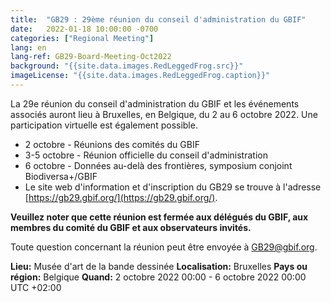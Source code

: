 ```yaml
---
title:  "GB29 : 29ème réunion du conseil d'administration du GBIF"
date:   2022-01-18 10:00:00 -0700
categories: ["Regional Meeting"]
lang: en
lang-ref: GB29-Board-Meeting-Oct2022
background: "{{site.data.images.RedLeggedFrog.src}}"
imageLicense: "{{site.data.images.RedLeggedFrog.caption}}"
---
```


La 29e réunion du conseil d'administration du GBIF et les événements associés auront lieu à Bruxelles, en Belgique, du 2 au 6 octobre 2022. Une participation virtuelle est également possible.

- 2 octobre - Réunions des comités du GBIF
- 3-5 octobre - Réunion officielle du conseil d'administration
- 6 octobre - Données au-delà des frontières, symposium conjoint Biodiversa+/GBIF
- Le site web d'information et d'inscription du GB29 se trouve à l'adresse [https://gb29.gbif.org/](https://gb29.gbif.org/).

**Veuillez noter que cette réunion est fermée aux délégués du GBIF, aux membres du comité du GBIF et aux observateurs invités.**

Toute question concernant la réunion peut être envoyée à [GB29@gbif.org](mailto:GB29@gbif.org).

**Lieu:** Musée d'art de la bande dessinée
**Localisation:** Bruxelles
**Pays ou région:** Belgique
**Quand:** 2 octobre 2022 00:00 - 6 octobre 2022 00:00 UTC +02:00
